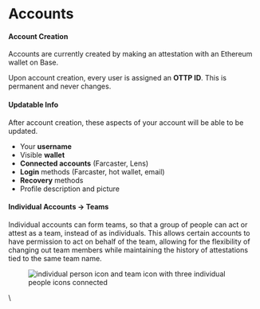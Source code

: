 # Accounts

#### Account Creation

Accounts are currently created by making an attestation with an Ethereum wallet on Base.

Upon account creation, every user is assigned an **OTTP ID**. This is permanent and never changes.



#### Updatable Info

After account creation, these aspects of your account will be able to be updated.

* Your **username**&#x20;
* Visible **wallet**
* **Connected accounts** (Farcaster, Lens)
* **Login** methods (Farcaster, hot wallet, email)
* **Recovery** methods
* Profile description and picture



#### Individual Accounts -> Teams

Individual accounts can form teams, so that a group of people can act or attest as a team, instead of as individuals. This allows certain accounts to have permission to act on behalf of the team, allowing for the flexibility of changing out team members while maintaining the history of attestations tied to the same team name.



<figure><img src="../.gitbook/assets/OTTP_individual-team.png" alt="individual person icon and team icon with three individual people icons connected"><figcaption></figcaption></figure>

\
